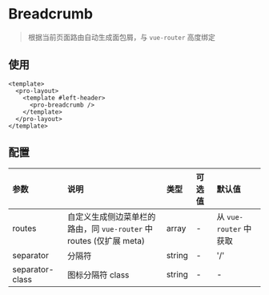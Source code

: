 # Breadcrumb

> 根据当前页面路由自动生成面包屑，与 `vue-router` 高度绑定

## 使用

```vue
<template>
  <pro-layout>
    <template #left-header>
      <pro-breadcrumb />
    </template>
  </pro-layout>
</template>
```

## 配置

| 参数            | 说明                                                                | 类型   | 可选值 | 默认值                 |
| :-------------- | :------------------------------------------------------------------ | :----- | :----- | :--------------------- |
| routes          | 自定义生成侧边菜单栏的路由，同 `vue-router` 中 routes (仅扩展 meta) | array  | -      | 从 `vue-router` 中获取 |
| separator       | 分隔符                                                              | string | -      | '/'                    |
| separator-class | 图标分隔符 class                                                    | string | -      | -                      |
